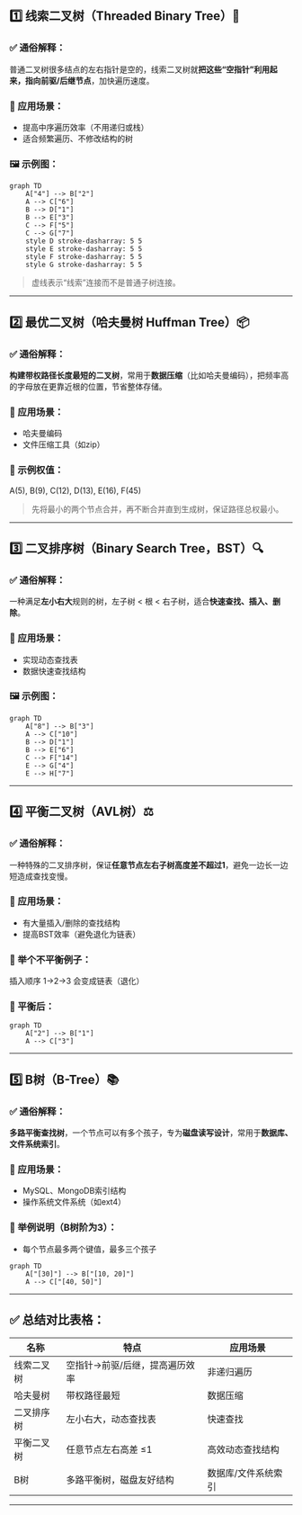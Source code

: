 ## 1️⃣ 线索二叉树（Threaded Binary Tree）🧵

### ✅ 通俗解释：

普通二叉树很多结点的左右指针是空的，线索二叉树就**把这些“空指针”利用起来，指向前驱/后继节点**，加快遍历速度。

### 📘 应用场景：

* 提高中序遍历效率（不用递归或栈）
* 适合频繁遍历、不修改结构的树

### 🖼️ 示例图：

```mermaid
graph TD
    A["4"] --> B["2"]
    A --> C["6"]
    B --> D["1"]
    B --> E["3"]
    C --> F["5"]
    C --> G["7"]
    style D stroke-dasharray: 5 5
    style E stroke-dasharray: 5 5
    style F stroke-dasharray: 5 5
    style G stroke-dasharray: 5 5
```

> 虚线表示“线索”连接而不是普通子树连接。

---

## 2️⃣ 最优二叉树（哈夫曼树 Huffman Tree）📦

### ✅ 通俗解释：

**构建带权路径长度最短的二叉树**，常用于**数据压缩**（比如哈夫曼编码），把频率高的字母放在更靠近根的位置，节省整体存储。

### 📘 应用场景：

* 哈夫曼编码
* 文件压缩工具（如zip）

### 🧠 示例权值：

A(5), B(9), C(12), D(13), E(16), F(45)

> 先将最小的两个节点合并，再不断合并直到生成树，保证路径总权最小。

---

## 3️⃣ 二叉排序树（Binary Search Tree，BST）🔍

### ✅ 通俗解释：

一种满足**左小右大**规则的树，左子树 < 根 < 右子树，适合**快速查找、插入、删除**。

### 📘 应用场景：

* 实现动态查找表
* 数据快速查找结构

### 🖼️ 示例图：

```mermaid
graph TD
    A["8"] --> B["3"]
    A --> C["10"]
    B --> D["1"]
    B --> E["6"]
    C --> F["14"]
    E --> G["4"]
    E --> H["7"]
```

---

## 4️⃣ 平衡二叉树（AVL树）⚖️

### ✅ 通俗解释：

一种特殊的二叉排序树，保证**任意节点左右子树高度差不超过1**，避免一边长一边短造成查找变慢。

### 📘 应用场景：

* 有大量插入/删除的查找结构
* 提高BST效率（避免退化为链表）

### 🎯 举个不平衡例子：

插入顺序 1→2→3 会变成链表（退化）

### 🎯 平衡后：

```mermaid
graph TD
    A["2"] --> B["1"]
    A --> C["3"]
```

---

## 5️⃣ B树（B-Tree）📚

### ✅ 通俗解释：

**多路平衡查找树**，一个节点可以有多个孩子，专为**磁盘读写设计**，常用于**数据库、文件系统索引**。

### 📘 应用场景：

* MySQL、MongoDB索引结构
* 操作系统文件系统（如ext4）

### 🎯 举例说明（B树阶为3）：

* 每个节点最多两个键值，最多三个孩子

```mermaid
graph TD
    A["[30]"] --> B["[10, 20]"]
    A --> C["[40, 50]"]
```

---

## ✅ 总结对比表格：

| 名称    | 特点               | 应用场景       |
|-------|------------------|------------|
| 线索二叉树 | 空指针→前驱/后继，提高遍历效率 | 非递归遍历      |
| 哈夫曼树  | 带权路径最短           | 数据压缩       |
| 二叉排序树 | 左小右大，动态查找表       | 快速查找       |
| 平衡二叉树 | 任意节点左右高差 ≤1      | 高效动态查找结构   |
| B树    | 多路平衡树，磁盘友好结构     | 数据库/文件系统索引 |

---
